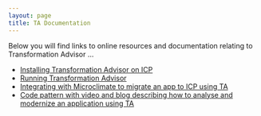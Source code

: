 ```yaml
---
layout: page
title: TA Documentation
---
```


Below you will find links to online resources and documentation relating to Transformation Advisor ...

- [Installing Transformation Advisor on ICP](https://developer.ibm.com/recipes/tutorials/deploying-transformation-advisor-into-ibm-cloud-private/)
- [Running Transformation Advisor](https://developer.ibm.com/recipes/tutorials/using-the-transformation-advisor-on-ibm-cloud-private/)
- [Integrating with Microclimate to migrate an app to ICP using TA](https://developer.ibm.com/recipes/tutorials/transformation-advisor/)
- [Code pattern with video and blog describing how to analyse and modernize an application using TA](https://developer.ibm.com/patterns/app-modernization-transformation-advisor-cloud-private/)
